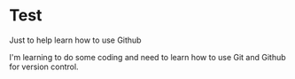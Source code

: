 # Test
Just to help learn how to use Github

I'm learning to do some coding and need to learn how to use Git and Github for version control.
